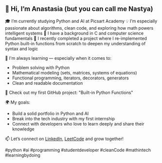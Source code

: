 ## 👋 Hi, I’m Anastasia (but you can call me Nastya)

🎓 I’m currently studying Python and AI at Picsart Academy
💡 I’m especially passionate about algorithms, clean code, and exploring how math powers intelligent systems
🧠 I have a background in C and computer science fundamentals
🔭 I recently completed a project where I re-implemented Python built-in functions from scratch to deepen my understanding of syntax and logic

🌱 I'm always learning — especially when it comes to:
- Problem solving with Python
- Mathematical modeling (sets, matrices, systems of equations)
- Functional programming, iterators, decorators, generators
- Clean and readable documentation

📂 Check out my first GitHub project: "Built-in Python Functions"

🌍 My goals:
- Build a solid portfolio in Python and AI
- Break into the tech industry with my first internship
- Connect with developers who love to learn deeply and share their knowledge

📫 Let’s connect on [LinkedIn](www.linkedin.com/in/anastasiya-tikunova), [LeetCode](https://leetcode.com/u/nastya_tikunova/) and grow together!

#python #ai #programming #studentdeveloper #cleanCode #mathintech #learningbydoing
